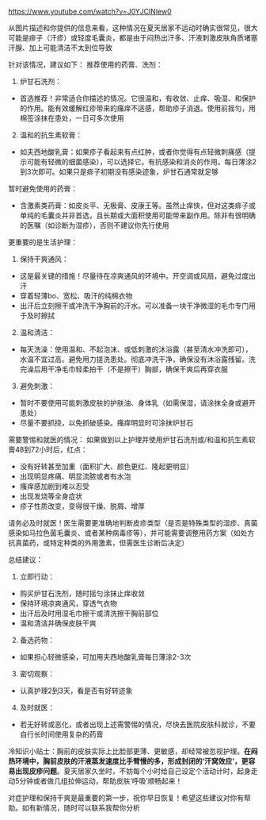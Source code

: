 https://www.youtube.com/watch?v=J0YJCINlew0


从图片描述和你提供的信息来看，这种情况在夏天居家不运动时确实很常见，很大可能是痱子（汗疹）或轻度毛囊炎，都是由于闷热出汗多、汗液刺激皮肤角质堵塞汗腺、加上可能清洁不太到位导致

针对该情况，建议如下：
推荐使用的药膏、洗剂：
1. 炉甘石洗剂：
  - 首选推荐！非常适合你描述的情况。它很温和，有收敛、止痒、吸湿、和保护的作用。能有效缓解红疹带来的瘙痒不适感，帮助疹子消退。使用前摇匀，用棉签涂抹在患处，一日可多次使用

2. 温和的抗生素软膏：
  - 如夫西地酸乳膏：如果疹子看起来有点红肿，或者你觉得有点轻微刺痛感（提示可能有轻微的细菌感染），可以选择它。有抗感染和消炎的作用。每日薄涂2到3次即可。如果只是痱子初期没有感染迹象，炉甘石通常就足够

暂时避免使用的药膏：
- 含激素类药膏：如皮炎平、无极膏、皮康王等。虽然止痒快，但对这类痱子或单纯的毛囊炎并非首选，且长期或大面积使用可能带来副作用。除非有很明确的医嘱（如诊断为湿疹），否则不建议你先行使用

更重要的是生活护理：
1. 保持干爽通风：
  - 这是最关键的措施！尽量待在凉爽通风的环境中。开空调或风扇，避免过度出汗
  - 穿着轻薄bo、宽松、吸汗的纯棉衣物
  - 出汗后立刻擦干或冲洗干净胸前的汗水。可以准备一块干净微湿的毛巾专门用于及时擦拭
2. 温和清洁：
  - 每天洗澡：使用温和、不起泡沫、或低刺激的沐浴露（甚至清水冲洗即可），水温不宜过高。避免用力搓洗患处。彻底冲洗干净，确保没有沐浴露残留。洗完澡后用干净毛巾轻柔拍干（不是擦干）胸部，确保干爽后再穿衣服
3. 避免刺激：
  - 暂时不要使用可能刺激皮肤的护肤油、身体乳（如需保湿，请涂抹全身或避开患处）
  - 尽量不要抓挠，以免抓破感染。瘙痒明显时可涂抹炉甘石

需要警惕和就医的情况：
如果做到以上护理并使用炉甘石洗剂或/和温和抗生素软膏48到72小时后，红点：
- 没有好转甚至加重（面积扩大、颜色更红、隆起更明显）
- 出现明显疼痛、明显流脓或者有水泡
- 瘙痒感加剧到难以忍受
- 出现发烧等全身症状
- 疹子性质改变，变得很干燥、脱屑、增厚

请务必及时就医！医生需要更准确地判断皮疹类型（是否是特殊类型的湿疹、真菌感染如马拉色菌毛囊炎、或者某种病毒疹等），并可能需要调整用药方案（如处方抗真菌药，或特定种类的外用激素，但需医生诊断后决定）

总结建议：
1. 立即行动：
  - 购买炉甘石洗剂，随时摇匀涂抹止痒收敛
  - 保持环境凉爽通风，穿透气衣物
  - 出汗后及时用湿毛巾擦干或清洗擦干胸前部位
  - 温和清洁并确保皮肤干爽
2. 备选药物：
  - 如果担心轻微感染，可加用夫西地酸乳膏每日薄涂2-3次
3. 密切观察：
  - 认真护理2到3天，看是否有好转迹象
4. 及时就医：
  - 若无好转或恶化，或者出现上述需警惕的情况，尽快去医院皮肤科就诊，不要自行长时间使用复杂的药膏

冷知识小贴士：胸前的皮肤实际上比脸部更薄、更敏感，却经常被忽视护理。**在闷热环境中，胸前皮肤的汗液蒸发速度比手臂慢的多，形成封闭的‘汗窝效应’，更容易出现皮疹问题**。夏天居家久坐时，不妨每个小时给自己设定个活动计时，起身走动5分钟或者做几组拉伸运动，帮助皮肤‘呼吸’顺畅起来！

对症护理和保持干爽是最重要的第一步，祝你早日恢复！希望这些建议对你有帮助。如有新情况，随时可以联系我帮你分析



